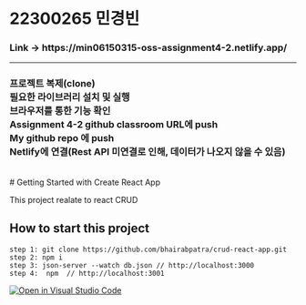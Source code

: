 <h1>22300265 민경빈</h1>
<h3>Link -> https://min06150315-oss-assignment4-2.netlify.app/</h3>
<hr>
<h3>
    프로젝트 복제(clone)<br>
    필요한 라이브러리 설치 및 실행<br>
    브라우저를 통한 기능 확인<br>
    Assignment 4-2 github classroom URL에 push<br>
    My github repo 에 push <br>
    Netlify에 연결(Rest API 미연결로 인해, 데이터가 나오지 않을 수 있음)<br>
</h3><br>
# Getting Started with Create React App

This project realate to react CRUD

## How to start this project
 
    step 1: git clone https://github.com/bhairabpatra/crud-react-app.git
    step 2: npm i
    step 3: json-server --watch db.json // http://localhost:3000
    step 4:  npm  // http://localhost:3001

[![Open in Visual Studio Code](https://classroom.github.com/assets/open-in-vscode-2e0aaae1b6195c2367325f4f02e2d04e9abb55f0b24a779b69b11b9e10269abc.svg)](https://classroom.github.com/online_ide?assignment_repo_id=16236483&assignment_repo_type=AssignmentRepo)